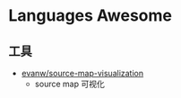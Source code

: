 # Languages Awesome

## 工具
* [evanw/source-map-visualization](https://github.com/evanw/source-map-visualization)
  * source map 可视化
